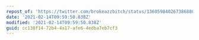 ```yaml
---
repost_of: 'https://twitter.com/brokeazzbitch/status/1360598402673868803?s=09'
date: '2021-02-14T09:59:50.838Z'
modified: '2021-02-14T09:59:50.838Z'
guid: cc138f14-72b4-4a17-afe6-4edba7eb7cf3
---
```

 
